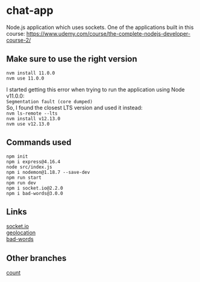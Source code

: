 # chat-app
Node.js application which uses sockets. One of the applications built in this course: https://www.udemy.com/course/the-complete-nodejs-developer-course-2/  

## Make sure to use the right version

<code>nvm install 11.0.0</code>  
<code>nvm use 11.0.0</code>  

I started getting this error when trying to run the application using Node v11.0.0:  
<code>Segmentation fault (core dumped)</code>  
So, I found the closest LTS version and used it instead:  
<code>nvm ls-remote --lts</code>  
<code>nvm install v12.13.0</code>  
<code>nvm use v12.13.0</code>  

## Commands used
```
npm init
npm i express@4.16.4
node src/index.js
npm i nodemon@1.18.7 --save-dev
npm run start
npm run dev
npm i socket.io@2.2.0
npm i bad-words@3.0.0
```

## Links

[socket.io](https://socket.io/)  
[geolocation](https://developer.mozilla.org/en-US/docs/Web/API/Geolocation_API)  
[bad-words](https://www.npmjs.com/package/bad-words)  

## Other branches

[count](https://github.com/brunosantanati/chat-app/tree/count)  